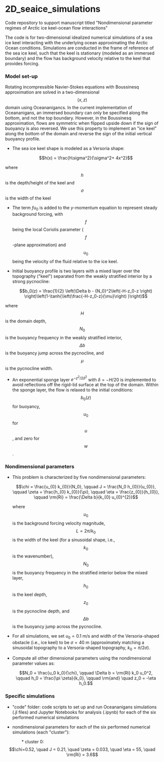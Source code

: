 # 2D_seaice_simulations
Code repository to support manuscript titled "Nondimensional parameter regimes of Arctic ice keel-ocean flow interactions"

The code is for two-dimensional idealized numerical simulations of a sea ice keel interacting with the underlying ocean approximating the Arctic Ocean conditions. Simulations are conducted in the frame of reference of the sea ice keel, such that the keel is stationary (modeled as an immersed boundary) and the flow has background velocity relative to the keel that provides forcing. 

### Model set-up

Rotating incompressible Navier-Stokes equations with Boussinesq approximation are solved in a two-dimensional $$(x,z)$$ domain using Oceananigancs. In the current implementation of Oceananigans, an immersed boundary can only be specified along the bottom, and not the top boundary. However, in the Boussinesq approximation, flows are symmetric when flipped upside down if the sign of buoyancy is also reversed. We use this property to implement an "ice keel" along the bottom of the domain and reverse the sign of the initial vertical buoyancy profile.

- The sea ice keel shape is modeled as a Versoria shape:

  $$h(x) = \frac{h\sigma^2}{\sigma^2+ 4x^2}$$

where $$h$$ is the depth/height of the keel and $$\sigma$$ is the width of the keel

- The term $fu_0$ is added to the $y$-momentum equation to represent steady background forcing, with $$f$$ being the local Coriolis parameter ($$f$$-plane approximation) and $$u_0$$ being the velocity of the fluid relative to the ice keel.

- Initial buoyancy profile is two layers with a mixed layer over the topography ("keel") separated from the weakly stratified interior by a strong pycnocline:

  $$b_0(z) = \frac{1}{2} \left(\Delta b - {N_0}^2\left(-H-z_0-z \right) \right)\left(1-\tanh{\left(\frac{-H-z_0-z}{\mu}\right) }\right)$$

where $$H$$ is the domain depth, $$N_0$$ is the buoyancy frequency in the weakly stratified interior, $$\Delta b$$ is the buoyancy jump across the pycnocline, and $$\mu$$ is the pycnocline width.

- An exponential sponge layer $e^{-z^2/2\delta^2}$ with $\delta=-H/20$ is implemented to avoid reflections off the rigid-lid surface at the top of the domain. Within the sponge layer, the flow is relaxed to the initial conditions: $$b_0(z)$$ for buoyancy, $$u_0$$ for $$u$$, and zero for $$w$$.

### Nondimensional parameters

- This problem is characterized by five nondimensional parameters:

  $$\chi = \frac{u_{0} k_{0}}{N_0}, \qquad J = \frac{N_0 h_{0}}{u_{0}}, \qquad \zeta = \frac{h_{0} k_{0}}{\pi}, \qquad \eta = \frac{z_{0}}{h_{0}}, \qquad \rm{Ri} = \frac{\Delta b}{k_{0} u_{0}^{2}}$$

  where $$u_0$$ is the background forcing velocity magnitude, $$L = 2\pi/k_0$$ is the width of the keel (for a sinusoidal shape, i.e., $$k_0$$ is the wavenumber), $$N_0$$ is the buoyancy frequency in the stratified interior below the mixed layer, $$h_0$$ is the keel depth, $$z_0$$ is the pycnocline depth, and $$\Delta b$$ is the buoyancy jump across the pycnocline.

- For all simulations, we set $u_0=0.1$ m/s and width of the Versoria-shaped obstacle (i.e., ice keel) to be $\sigma=40$ m (approximately matching a sinusoidal topography to a Versoria-shaped topography, $k_0 = \pi/2\sigma$).

- Compute all other dimensional parameters using the nondimensional parameter values as:

  $$N_0 = \frac{u_0 k_0}{\chi}, \qquad \Delta b = \rm{Ri} k_0 u_0^2, \qquad h_0 = \frac{\pi \zeta}{k_0}, \qquad \rm{and} \quad z_0 = -\eta h_0.$$

  
### Specific simulations

- "code" folder: code scripts to set up and run Oceananigans simulations (.jl files) and Jupyter Notebooks for analysis (.ipynb) for each of the six performed numerical simulations

- nondimensional parameters for each of the six performed numerical simulations (each "cluster"):

&emsp; &emsp; &emsp; * cluster 0: $$\chi=0.52, \quad J = 0.21, \quad \zeta = 0.033, \quad \eta = 55, \quad \rm{Ri} = 3.6$$

